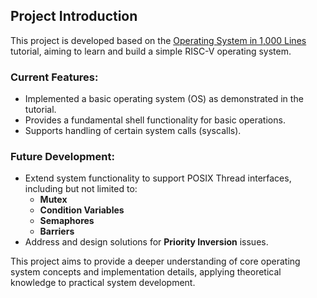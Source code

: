 ## Project Introduction

This project is developed based on the [Operating System in 1,000 Lines](https://operating-system-in-1000-lines.vercel.app/en/) tutorial, aiming to learn and build a simple RISC-V operating system.

### Current Features:
- Implemented a basic operating system (OS) as demonstrated in the tutorial.
- Provides a fundamental shell functionality for basic operations.
- Supports handling of certain system calls (syscalls).

### Future Development:
- Extend system functionality to support POSIX Thread interfaces, including but not limited to:
  - **Mutex**
  - **Condition Variables**
  - **Semaphores**
  - **Barriers**
- Address and design solutions for **Priority Inversion** issues.

This project aims to provide a deeper understanding of core operating system concepts and implementation details, applying theoretical knowledge to practical system development.
